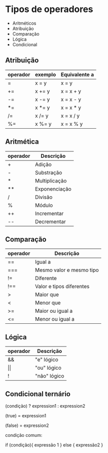 # Tipos de operadores

- Aritméticos
- Atribuição
- Comparação
- Lógica
- Condicional

## Atribuição

operador | exemplo | Equivalente a
---------|---------|--------------
= | x = y | x = y
+= | x += y | x = x + y
-= | x -= y | x = x - y
*= | x *= y | x = x * y
/= | x /= y | x = x / y
%= | x %= y | x = x % y

## Aritmética

operador | Descrição
---------|----------
 \+ | Adição 
 \- | Substração 
 \* | Multiplicação 
 ** | Exponenciação 
 / | Divisão 
 % | Módulo 
 ++ | Incrementar
 -- | Decrementar


## Comparação

operador | Descrição
---------|----------
 == | Igual a 
 === | Mesmo valor e mesmo tipo 
 != | Diferente 
 !== | Valor e tipos diferentes 
 \> | Maior que 
 < | Menor que 
 \>= | Maior ou igual a
 <= | Menor ou igual a

## Lógica

operador | Descrição
---------|----------
 && | "e" lógico
 \|\| | "ou" lógico 
 ! | "não" lógico

## Condicional ternário

(condição) ? expression1 : expression2

(true) = expression1


(false) = expression2

condição comum:

if (condição){
    expressão 1
} else {
    expressão2
}